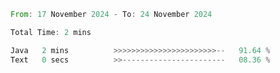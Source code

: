 <!--START_SECTION:waka-->

```rust
From: 17 November 2024 - To: 24 November 2024

Total Time: 2 mins

Java   2 mins          >>>>>>>>>>>>>>>>>>>>>>>--   91.64 %
Text   0 secs          >>-----------------------   08.36 %
```

<!--END_SECTION:waka-->

